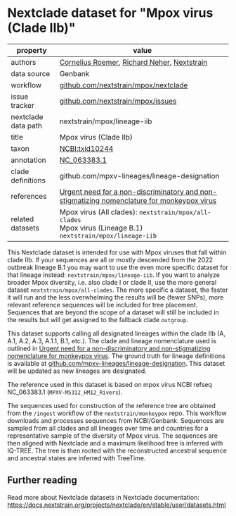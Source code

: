 # Nextclade dataset for "Mpox virus (Clade IIb)"

| property            | value                                                                                                                                                                       |
| ------------------- | --------------------------------------------------------------------------------------------------------------------------------------------------------------------------- |
| authors             | [Cornelius Roemer](https://neherlab.org), [Richard Neher](https://neherlab.org), [Nextstrain](https://nextstrain.org)                                                       |
| data source         | Genbank                                                                                                                                                                     |
| workflow            | [github.com/nextstrain/mpox/nextclade](https://github.com/nextstrain/mpox/nextclade)                                                                                        |
| issue tracker       | [github.com/nextstrain/mpox/issues](https://github.com/nextstrain/mpox/issues)                                                                                              |
| nextclade data path | nextstrain/mpox/lineage-iib                                                                                                                                                 |
| title               | Mpox virus (Clade IIb)                                                                                                                                                      |
| taxon               | [NCBI:txid10244](https://www.ncbi.nlm.nih.gov/Taxonomy/Browser/wwwtax.cgi?mode=Info&id=10244)                                                                               |
| annotation          | [NC_063383.1](https://www.ncbi.nlm.nih.gov/nuccore/NC_063383)                                                                                                               |
| clade definitions   | github.com/mpxv-lineages/lineage-designation                                                                                                                                |
| references          | [Urgent need for a non-discriminatory and non-stigmatizing nomenclature for monkeypox virus](https://doi.org/10.1371/journal.pbio.3001769)                                  |
| related datasets    | Mpox virus (All clades): `nextstrain/mpox/all-clades`<br> Mpox virus (Lineage B.1) `nextstrain/mpox/lineage-iib` |

This Nextclade dataset is intended for use with Mpox viruses that fall within clade IIb. If your sequences are all or mostly descended from the 2022 outbreak lineage B.1 you may want to use the even more specific dataset for that lineage instead: `nextstrain/mpox/lineage-iib`. If you want to analyze broader Mpox diversity, i.e. also clade I or clade II, use the more general dataset `nextstrain/mpox/all-clades`. The more specific a dataset, the faster it will run and the less overwhelming the results will be (fewer SNPs), more relevant reference sequences will be included for tree placement. Sequences that are beyond the scope of a dataset will still be included in the results but will get assigned to the fallback clade `outgroup`.

This dataset supports calling all designated lineages within the clade IIb (A, A.1, A.2, A.3, A.1.1, B.1, etc.). The clade and lineage nomenclature used is outlined in [Urgent need for a non-discriminatory and non-stigmatizing nomenclature for monkeypox virus](https://doi.org/10.1371/journal.pbio.3001769). The ground truth for lineage definitions is available at [github.com/mpxv-lineages/lineage-designation](https://github.com/nextstrain/mpox/nextclade). This dataset will be updated as new lineages are designated.

The reference used in this dataset is based on mpox virus NCBI refseq NC_063383.1 (`MPXV-M5312_HM12_Rivers`).

The sequences used for construction of the reference tree are obtained from the `/ingest` workflow of the `nextstrain/monkeypox` repo. This workflow downloads and processes sequences from NCBI/Genbank. Sequences are sampled from all clades and all lineages over time and countries for a representative sample of the diversity of Mpox virus. The sequences are then aligned with Nextclade and a maximum likelihood tree is inferred with IQ-TREE. The tree is then rooted with the reconstructed ancestral sequence and ancestral states are inferred with TreeTime.

## Further reading

Read more about Nextclade datasets in Nextclade documentation: https://docs.nextstrain.org/projects/nextclade/en/stable/user/datasets.html
